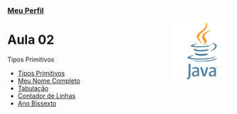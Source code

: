 ### [Meu Perfil](http://phstefen.github.io/)

<img align="right" src="../../img/java.png" width="130"/>

# Aula 02
Tipos Primitivos

* [Tipos Primitivos](https://github.com/phStefen/aulas-java/tree/master/projetos/aula-02/TiposPrimitivos)
* [Meu Nome Completo](https://github.com/phStefen/aulas-java/tree/master/projetos/aula-02/MeuNome)
* [Tabulação](https://github.com/phStefen/aulas-java/tree/master/projetos/aula-02/Tabulacao)
* [Contador de Linhas](https://github.com/phStefen/aulas-java/tree/master/projetos/aula-02/ContadorLinhas)
* [Ano Bissexto](https://github.com/phStefen/aulas-java/tree/master/projetos/aula-02/AnoBissexto)